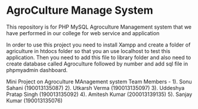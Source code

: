 # AgroCulture Manage System
This repository is for PHP MySQL Agroculture Management system that we have performed in our college for web service and application

In order to use this project you need to install Xampp and create a folder of agriculture in htdocs folder so that you an use localhost to test this application. Then you need to add this file to library folder and also need to create database called Agroculture followed by number and add sql file in phpmyadmin dashboard.

Mini Project on Agroculture MAnagement system Team Members - 
1). Sonu Sahani (190013135087)
2). Utkarsh Verma (190013135097)
3). Uddeshya Pratap Singh (190013135092)
4). Amitesh Kumar (200013139135)
5). Sanjay Kumar (190013135076)
